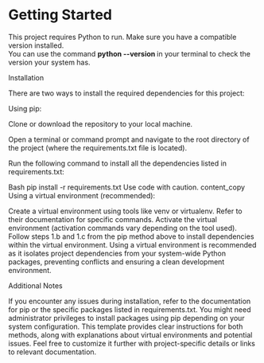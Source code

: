 # <br><b>Getting Started</b><br>

This project requires Python to run. Make sure you have a compatible version installed.
<br>
You can use the command <b> python --version </b> in your terminal to check the version your system has.
<br>

Installation

There are two ways to install the required dependencies for this project:

Using pip:

Clone or download the repository to your local machine.

Open a terminal or command prompt and navigate to the root directory of the project (where the requirements.txt file is located).

Run the following command to install all the dependencies listed in requirements.txt:

Bash
pip install -r requirements.txt
Use code with caution.
content_copy
Using a virtual environment (recommended):

Create a virtual environment using tools like venv or virtualenv. Refer to their documentation for specific commands.
Activate the virtual environment (activation commands vary depending on the tool used).
Follow steps 1.b and 1.c from the pip method above to install dependencies within the virtual environment.
Using a virtual environment is recommended as it isolates project dependencies from your system-wide Python packages, preventing conflicts and ensuring a clean development environment.

Additional Notes

If you encounter any issues during installation, refer to the documentation for pip or the specific packages listed in requirements.txt.
You might need administrator privileges to install packages using pip depending on your system configuration.
This template provides clear instructions for both methods, along with explanations about virtual environments and potential issues. Feel free to customize it further with project-specific details or links to relevant documentation.
